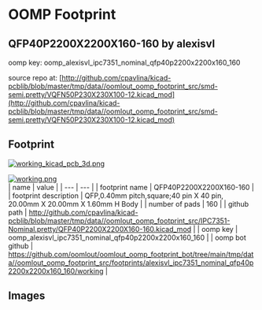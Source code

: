# OOMP Footprint  
## QFP40P2200X2200X160-160  by alexisvl  
  
oomp key: oomp_alexisvl_ipc7351_nominal_qfp40p2200x2200x160_160  
  
source repo at: [http://github.com/cpavlina/kicad-pcblib/blob/master/tmp/data//oomlout_oomp_footprint_src/smd-semi.pretty/VQFN50P230X230X100-12.kicad_mod](http://github.com/cpavlina/kicad-pcblib/blob/master/tmp/data//oomlout_oomp_footprint_src/smd-semi.pretty/VQFN50P230X230X100-12.kicad_mod)  
## Footprint  
  
[![working_kicad_pcb_3d.png](working_kicad_pcb_3d_600.png)](working_kicad_pcb_3d.png)  
  
[![working.png](working_600.png)](working.png)  
| name | value | 
| --- | --- | 
| footprint name | QFP40P2200X2200X160-160 | 
| footprint description | QFP,0.40mm pitch,square;40 pin X 40 pin, 20.00mm X 20.00mm X 1.60mm H Body | 
| number of pads | 160 | 
| github path | http://github.com/cpavlina/kicad-pcblib/blob/master/tmp/data//oomlout_oomp_footprint_src/IPC7351-Nominal.pretty/QFP40P2200X2200X160-160.kicad_mod | 
| oomp key | oomp_alexisvl_ipc7351_nominal_qfp40p2200x2200x160_160 | 
| oomp bot github | https://github.com/oomlout/oomlout_oomp_footprint_bot/tree/main/tmp/data//oomlout_oomp_footprint_src/footprints/alexisvl_ipc7351_nominal_qfp40p2200x2200x160_160/working | 
## Images  
